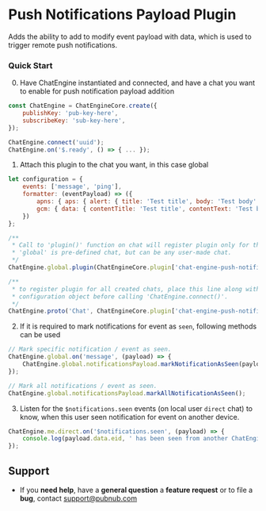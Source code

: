 # Push Notifications Payload Plugin

Adds the ability to add to modify event payload with data, which is used to trigger remote push 
notifications.

### Quick Start

0. Have ChatEngine instantiated and connected, and have a chat you want to enable for push 
notification payload addition
```js
const ChatEngine = ChatEngineCore.create({
    publishKey: 'pub-key-here',
    subscribeKey: 'sub-key-here',
});

ChatEngine.connect('uuid');
ChatEngine.on('$.ready', () => { ... });
```

1. Attach this plugin to the chat you want, in this case global
```js
let configuration = {
    events: ['message', 'ping'],
    formatter: (eventPayload) => ({
        apns: { aps: { alert: { title: 'Test title', body: 'Test body' } } },
        gcm: { data: { contentTitle: 'Test title', contentText: 'Test body', ticker: 'Testing' } } 
    })
};

/**
 * Call to 'plugin()' function on chat will register plugin only for that chat. 
 * 'global' is pre-defined chat, but can be any user-made chat.
 */
ChatEngine.global.plugin(ChatEngineCore.plugin['chat-engine-push-notifications-payload'](configuration));

/**
 * to register plugin for all created chats, place this line along with
 * configuration object before calling 'ChatEngine.connect()'.
 */
ChatEngine.proto('Chat', ChatEngineCore.plugin['chat-engine-push-notifications-payload'](configuration));
```

2. If it is required to mark notifications for event as `seen`, following methods can be used
```js
// Mark specific notification / event as seen.
ChatEngine.global.on('message', (payload) => {
    ChatEngine.global.notificationsPayload.markNotificationAsSeen(payload);
});
```
```js
// Mark all notifications / event as seen.
ChatEngine.global.notificationsPayload.markAllNotificationAsSeen();
```

3. Listen for the `$notifications.seen` events (on local user `direct` chat) to know, when this user 
seen notification for event on another device. 
```js
ChatEngine.me.direct.on('$notifications.seen', (payload) => {
    console.log(payload.data.eid, ' has been seen from another ChatEngine instance');
});
```

## Support

- If you **need help**, have a **general question** a **feature request** or to file a **bug**, contact <support@pubnub.com>
